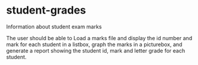 # student-grades
Information about student exam marks

The user should be able to Load a marks file and display the id number and mark for each student in a listbox, graph the marks
in a picturebox, and generate a report showing the student id, mark and letter grade for each student.
